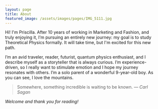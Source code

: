 ```yaml
---
layout: page
title: About
featured_image: /assets/images/pages/IMG_5111.jpg
---
```


Hi! I'm Priscilla. After 10 years of working in Marketing and Fashion, and truly enjoying it, I’m pursuing an entirely new journey: my goal is to study Theoretical Physics formally. It will take time, but I'm excited for this new path. 

I’m an avid traveler, reader, futurist, quantum physics enthusiast, and I describe myself as a storyteller that is always curious. I’m experience-driven, so I really want to stimulate emotion and I hope my journey resonates with others. I’m a solo parent of a wonderful 9-year-old boy. As you can see, I love the mountains.

>Somewhere, something incredible is waiting to be known. <cite>— Carl Sagan</cite>

*Welcome and thank you for reading!* 
